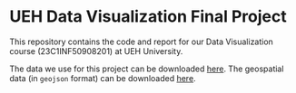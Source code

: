 # UEH Data Visualization Final Project

This repository contains the code and report for our Data Visualization course (23C1INF50908201) at UEH University.

The data we use for this project can be downloaded [here](https://drive.google.com/file/d/1ZAwDZxBu9DiYXk8NZot25KH7Qs-q8jEx/view?usp=drive_link). The geospatial data (in `geojson` format) can be downloaded [here](https://drive.google.com/file/d/1j6UhyoAqGIGsbSiMv_-8NxLMfAdKMDJv/view?usp=drive_link).
